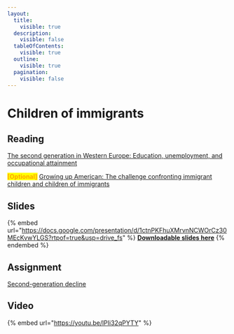 ```yaml
---
layout:
  title:
    visible: true
  description:
    visible: false
  tableOfContents:
    visible: true
  outline:
    visible: true
  pagination:
    visible: false
---
```


# Children of immigrants

## Reading

[The second generation in Western Europe: Education, unemployment, and occupational attainment](https://drive.google.com/file/d/17AsgKiEQNxQbHjefiqOsA0D85RoWoDP\_/view?usp=sharing)

<mark style="color:orange;">**\[Optional]**</mark> [Growing up American: The challenge confronting immigrant children and children of immigrants](https://drive.google.com/file/d/16qE-QwTTqHmveDo3TXIIll4sJsU1zapx/view?usp=sharing)

## Slides

{% embed url="https://docs.google.com/presentation/d/1ctnPKFhuXMrvnNCWOrCz30MEcKvwYLGS?rtpof=true&usp=drive_fs" %}
[**Downloadable slides here**](https://docs.google.com/presentation/d/1ctnPKFhuXMrvnNCWOrCz30MEcKvwYLGS?rtpof=true\&usp=drive\_fs)
{% endembed %}

## Assignment

[Second-generation decline](https://docs.google.com/document/d/1cjBuUVhXv-Pi6G8JabBZpIyqVPK4CsfX?rtpof=true\&usp=drive\_fs)

## Video

{% embed url="https://youtu.be/lPIi32qPYTY" %}
